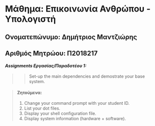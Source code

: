 # Μάθημα: Επικοινωνία Ανθρώπου - Υπολογιστή
## Ονοματεπώνυμο: Δημήτριος Μαντζιώρης
## Αριθμός Μητρώου: Π2018217 


#### ***Assignments Εργασίας/Παραδοτέου 1:***
>> Set-up the main dependencies and demostrate your base system.

> #### **Ζητούμενα:**
> 1. Change your command prompt with your student ID.
> 2. List your dot files.
> 3. Display your shell configuration file.
> 4. Display system information (hardware + software).
